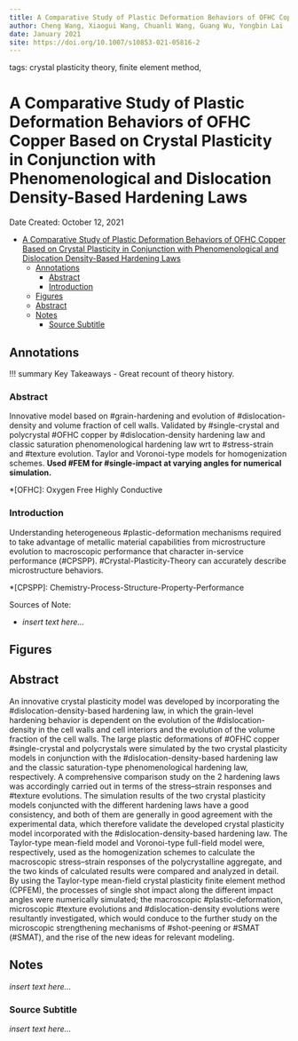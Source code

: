 ```yaml
---
title: A Comparative Study of Plastic Deformation Behaviors of OFHC Copper Based on Crystal Plasticity in Conjunction with Phenomenological and Dislocation Density-Based Hardening Laws
author: Cheng Wang, Xiaogui Wang, Chuanli Wang, Guang Wu, Yongbin Lai
date: January 2021
site: https://doi.org/10.1007/s10853-021-05816-2
---
```

tags: crystal plasticity theory, finite element method,
<script type="text/javascript"
        src="https://cdnjs.cloudflare.com/ajax/libs/mathjax/2.7.0/MathJax.js?config=TeX-AMS_CHTML">
</script>
<script type="text/x-mathjax-config">
	MathJax.Ajax.config.path["Extra"] = "https://jmanthony3.github.io/Codes/MathJax/extensions/TeX",
	MathJax.Hub.Config({
		TeX: {
			equationNumbers: {
				autoNumber: "AMS"
			},
			extensions: [
				"[Extra]/Taylor.js",
				"[Extra]/NumericalMethods.js"
			]
		},
		tex2jax: {
			inlineMath: [["$", "$"], ["\\(", "\\)"]],
			blockMath: [["$$", "$$"], ["\\[", "\\]"]],
		},
});
</script>
<!-- %%%%%%%% Document Metadata %%%%%%%% -->
# A Comparative Study of Plastic Deformation Behaviors of OFHC Copper Based on Crystal Plasticity in Conjunction with Phenomenological and Dislocation Density-Based Hardening Laws

Date Created: October 12, 2021

- [A Comparative Study of Plastic Deformation Behaviors of OFHC Copper Based on Crystal Plasticity in Conjunction with Phenomenological and Dislocation Density-Based Hardening Laws](#a-comparative-study-of-plastic-deformation-behaviors-of-ofhc-copper-based-on-crystal-plasticity-in-conjunction-with-phenomenological-and-dislocation-density-based-hardening-laws)
	- [Annotations](#annotations)
		- [Abstract](#abstract)
		- [Introduction](#introduction)
	- [Figures](#figures)
	- [Abstract](#abstract-1)
	- [Notes](#notes)
		- [Source Subtitle](#source-subtitle)
<!-- %%%%%%%%%%%%%%%%%%%%%%%%%%%%%% -->





<!-- START WRITING BELOW -->





<!-- %%%%%%%%%%%%%%%%%%%%%%%%%%%%%% -->
## Annotations

!!! summary Key Takeaways
	- Great recount of theory history.


### Abstract
Innovative model based on #grain-hardening and evolution of #dislocation-density and volume fraction of cell walls. Validated by #single-crystal and polycrystal #OFHC copper by #dislocation-density hardening law and classic saturation phenomenological hardening law wrt to #stress-strain and #texture evolution. Taylor and Voronoi-type models for homogenization schemes. **Used #FEM for #single-impact at varying angles for numerical simulation.**

*[OFHC]: Oxygen Free Highly Conductive


### Introduction
Understanding heterogeneous #plastic-deformation mechanisms required to take advantage of metallic material capabilities from microstructure evolution to macroscopic performance that character in-service performance (#CPSPP). #Crystal-Plasticity-Theory can accurately describe microstructure behaviors. 

*[CPSPP]: Chemistry-Process-Structure-Property-Performance

Sources of Note:
- *insert text here$\dots$*

## Figures

## Abstract
An innovative crystal plasticity model was developed by incorporating the #dislocation-density-based hardening law, in which the grain-level hardening behavior is dependent on the evolution of the #dislocation-density in the cell walls and cell interiors and the evolution of the volume fraction of the cell walls. The large plastic deformations of #OFHC copper #single-crystal and polycrystals were simulated by the two crystal plasticity models in conjunction with the #dislocation-density-based hardening law and the classic saturation-type phenomenological hardening law, respectively. A comprehensive comparison study on the 2 hardening laws was accordingly carried out in terms of the stress–strain responses and #texture evolutions. The simulation results of the two crystal plasticity models conjuncted with the different hardening laws have a good consistency, and both of them are generally in good agreement with the experimental data, which therefore validate the developed crystal plasticity model incorporated with the #dislocation-density-based hardening law. The Taylor-type mean-field model and Voronoi-type full-field model were, respectively, used as the homogenization schemes to calculate the macroscopic stress–strain responses of the polycrystalline aggregate, and the two kinds of calculated results were compared and analyzed in detail. By using the Taylor-type mean-field crystal plasticity finite element method (CPFEM), the processes of single shot impact along the different impact angles were numerically simulated; the macroscopic #plastic-deformation, microscopic #texture evolutions and #dislocation-density evolutions were resultantly investigated, which would conduce to the further study on the microscopic strengthening mechanisms of #shot-peening or #SMAT (#SMAT), and the rise of the new ideas for relevant modeling.

## Notes
*insert text here$\dots$*


### Source Subtitle
*insert text here$\dots$*
<!-- %%%%%%%%%%%%%%%%%%%%%%%%%%%%%% -->





<!-- %%%%%%%% End Document %%%%%%%% -->